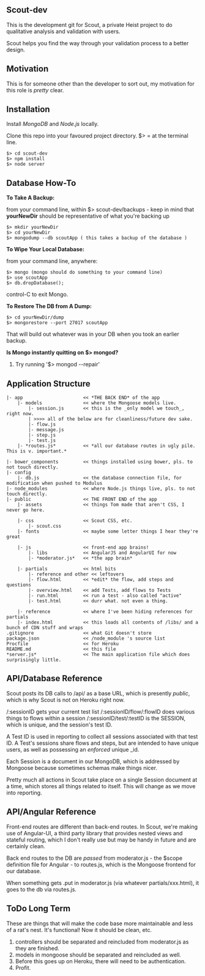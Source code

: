 ## Scout-dev

This is the development git for Scout, a private Heist project to do qualitative analysis and validation with users. 

Scout helps you find the way through your validation process to a better design.

## Motivation

This is for someone other than the developer to sort out, my motivation for this role is _pretty_ clear.

## Installation

Install *MongoDB* and *Node.js* locally.

Clone this repo into your favoured project directory. $> = at the terminal line.

```
$> cd scout-dev
$> npm install
$> node server
```

## Database How-To

**To Take A Backup:**

from your command line, within $> scout-dev/backups - keep in mind that **yourNewDir** should be representative of what you're backing up

```
$> mkdir yourNewDir 
$> cd yourNewDir
$> mongodump --db scoutApp ( this takes a backup of the database )
```

**To Wipe Your Local Database:**

from your command line, anywhere:

```
$> mongo (mongo should do something to your command line)
$> use scoutApp
$> db.dropDatabase();
```

control-C to exit Mongo.


**To Restore The DB from A Dump:**

```
$> cd yourNewDir/dump
$> mongorestore --port 27017 scoutApp
```

That will build out whatever was in your DB when you took an earlier backup.


**Is Mongo instantly quitting on $> mongod?**

1. Try running '$> mongod --repair'


## Application Structure
```
|- app						<< *THE BACK END* of the app
	|- models	  			<< where the Mongoose models live.
		|- session.js 		<< this is the _only model we touch_, right now.
		| >>>> all of the below are for cleanliness/future dev sake.
		|- flow.js
		|- message.js
		|- step.js
		|- test.js
	|- *routes.js* 			<< *all our database routes in ugly pile. This is v. important.*

|- bower_components 		<< things installed using bower, pls. to not touch directly.
|- config
	|- db.js 				<< the database connection file, for modification when pushed to Modulus
|- node_modules 			<< where Node.js things live, pls. to not touch directly.
|- public					<< THE FRONT END of the app
	|- assets				<< things Tom made that aren't CSS, I never go here.

	|- css					<< Scout CSS, etc.
		|- scout.css
	|- fonts				<< maybe some letter things I hear they're great

	|- js					<< front-end app brains!
		|- libs				<< AngularJS and AngularUI for now
		|- *moderator.js* 	<< *the app brain*

	|- partials				<< html bits
		|- reference and other << leftovers
		|- flow.html 		<< *edit* the flow, add steps and questions
		|- overview.html 	<< add Tests, add flows to Tests
		|- run.html 		<< run a test - also called "active"
		|- test.html 		<< durr what. not even a thing.

	|- reference			<< where I've been hiding references for partials
	|- index.html 			<< this loads all contents of /libs/ and a bunch of CDN stuff and wraps 
.gitignore 					<< what Git doesn't store
package.json 				<< /node_module 's source list
Procfile 					<< for Heroku
README.md 					<< this file
*server.js* 				<< The main application file which does surprisingly little.
```

## API/Database Reference

Scout posts its DB calls to /api/ as a base URL, which is presently _public_, which is why Scout is not on Heroku right now.

/:sessionID gets your current test list
/:sessionID/flow/:flowID does various things to flows within a session
/:sessionID/test/:testID is the SESSION, which is unique, and the session's test ID.

A Test ID is used in reporting to collect all sessions associated with that test ID.
A Test's sessions share flows and steps, but are intended to have unique users, as well as possessing an _enforced_ unique _id. 

Each Session is a document in our MongoDB, which is addressed by Mongoose because sometimes schemas make things nicer.

Pretty much all actions in Scout take place on a single Session document at a time, which stores all things related to itself. This will change as we move into reporting.

## API/Angular Reference 
Front-end routes are different than back-end routes. In Scout, we're making use of Angular-UI, a third party library that provides nested views and stateful routing, which I don't really use but may be handy in future and are certainly clean.

Back end routes to the DB are _passed_ from moderator.js - the $scope definition file for Angular - to routes.js, which is the Mongoose frontend for our database.

When something gets .put in moderator.js (via whatever partials/xxx.html), it goes to the db via routes.js.

## ToDo Long Term

These are things that will make the code base more maintainable and less of a rat's nest. It's functional! Now it should be clean, etc.

1. controllers should be separated and reincluded from moderator.js as they are finished.
2. models in mongoose should be separated and reincluded as well.
3. Before this goes up on Heroku, there will need to be authentication.
4. Profit.

